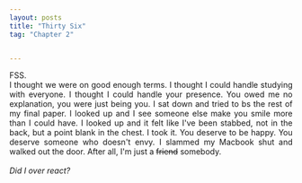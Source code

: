 ```yaml
---
layout: posts
title: "Thirty Six"
tag: "Chapter 2"


---
```

<style>
body {
text-align: justify}
</style>

FSS. 
<br>
I thought we were on good enough terms. I thought I could handle studying with everyone. I thought I could handle your presence. You owed me no explanation, you were just being you. I sat down and tried to bs the rest of my final paper. I looked up and I see someone else make you smile more than I could have. I looked up and it felt like I've been stabbed, not in the back, but a point blank in the chest. I took it. You deserve to be happy. You deserve someone who doesn't envy. I slammed my Macbook shut and walked out the door. After all, I'm just a ~~friend~~ somebody. 
<br>
<br>
*Did I over react?*